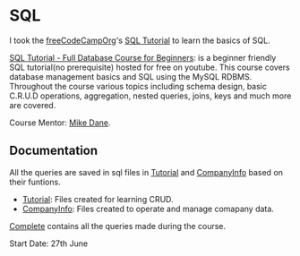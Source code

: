 # SQL

I took the [freeCodeCampOrg](https://www.youtube.com/c/Freecodecamp)'s [SQL Tutorial](https://youtu.be/HXV3zeQKqGY) to learn the basics of SQL. 

[SQL Tutorial - Full Database Course for Beginners](https://youtu.be/HXV3zeQKqGY): is a beginner friendly SQL tutorial(no prerequisite) hosted for free on youtube. 
This course covers database management basics and SQL using the MySQL RDBMS. 
Throughout the course various topics including schema design, basic C.R.U.D operations, aggregation, nested queries, joins, keys and much more are covered.

Course Mentor: [Mike Dane](https://twitter.com/mike_dane).

## Documentation
All the queries are saved in sql files in [Tutorial](./Tutorial/) and [CompanyInfo](./CompanyInfo/) based on their funtions.

- [Tutorial](./Tutorial/): Files created for learning CRUD.
- [CompanyInfo](./CompanyInfo/): Files created to operate and manage comapany data.

[Complete](./Complete.sql) contains all the queries made during the course.

Start Date: 27th June  